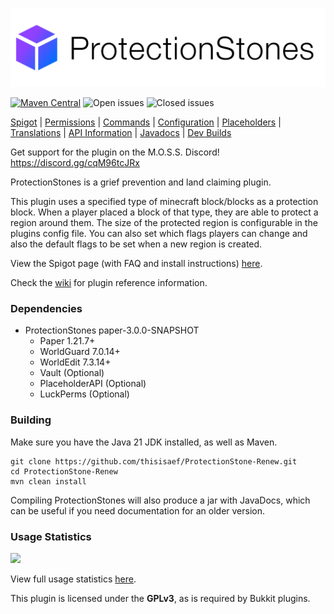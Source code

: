 ![ProtectionStones](/logo.png?raw=true)

[![Maven Central](https://img.shields.io/maven-central/v/dev.espi/protectionstones.svg?label=Maven%20Central)](https://search.maven.org/search?q=g:%22dev.espi%22%20AND%20a:%22protectionstones%22)
![Open issues](https://img.shields.io/github/issues-raw/espidev/ProtectionStones)
![Closed issues](https://img.shields.io/github/issues-closed-raw/espidev/ProtectionStones)

[Spigot](https://www.spigotmc.org/resources/protectionstones-updated-for-1-13-1-16-wg7.61797/) | [Permissions](https://espidev.gitbook.io/protectionstones/permissions) | [Commands](https://espidev.gitbook.io/protectionstones/commands) | [Configuration](https://espidev.gitbook.io/protectionstones/configuration) | [Placeholders](https://espidev.gitbook.io/protectionstones/placeholders) | [Translations](https://espidev.gitbook.io/protectionstones/translations) | [API Information](https://espidev.gitbook.io/protectionstones/api) | [Javadocs](https://jdps.espi.dev/) | [Dev Builds](https://ci.espi.dev/job/ProtectionStones/)

Get support for the plugin on the M.O.S.S. Discord! https://discord.gg/cqM96tcJRx

ProtectionStones is a grief prevention and land claiming plugin.

This plugin uses a specified type of minecraft block/blocks as a protection block. When a player placed a block of that type, they are able to protect a region around them. The size of the protected region is configurable in the plugins config file. You can also set which flags players can change and also the default flags to be set when a new region is created.

View the Spigot page (with FAQ and install instructions) [here](https://www.spigotmc.org/resources/protectionstones-updated-for-1-13-1-16-wg7.61797/).

Check the [wiki](https://github.com/espidev/ProtectionStones/wiki) for plugin reference information.

### Dependencies
* ProtectionStones paper-3.0.0-SNAPSHOT
  * Paper 1.21.7+
  * WorldGuard 7.0.14+
  * WorldEdit 7.3.14+
  * Vault (Optional)
  * PlaceholderAPI (Optional)
  * LuckPerms (Optional)

### Building
Make sure you have the Java 21 JDK installed, as well as Maven.

```
git clone https://github.com/thisisaef/ProtectionStone-Renew.git
cd ProtectionStone-Renew
mvn clean install
```

Compiling ProtectionStones will also produce a jar with JavaDocs, which can be useful if you need documentation for an older version.

### Usage Statistics
<img src="https://bstats.org/signatures/bukkit/protectionstones.svg">

View full usage statistics [here](https://bstats.org/plugin/bukkit/ProtectionStones/4071).

This plugin is licensed under the **GPLv3**, as is required by Bukkit plugins.
